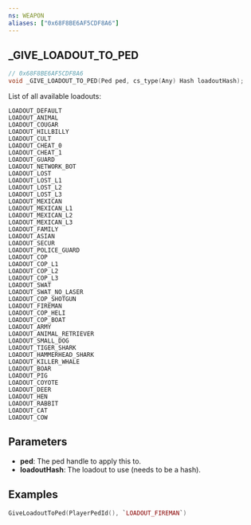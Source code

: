 ```yaml
---
ns: WEAPON
aliases: ["0x68F8BE6AF5CDF8A6"]
---
```

## _GIVE_LOADOUT_TO_PED

```c
// 0x68F8BE6AF5CDF8A6
void _GIVE_LOADOUT_TO_PED(Ped ped, cs_type(Any) Hash loadoutHash);
```

List of all available loadouts:
```
LOADOUT_DEFAULT
LOADOUT_ANIMAL
LOADOUT_COUGAR
LOADOUT_HILLBILLY
LOADOUT_CULT
LOADOUT_CHEAT_0
LOADOUT_CHEAT_1
LOADOUT_GUARD
LOADOUT_NETWORK_BOT
LOADOUT_LOST
LOADOUT_LOST_L1
LOADOUT_LOST_L2
LOADOUT_LOST_L3
LOADOUT_MEXICAN
LOADOUT_MEXICAN_L1
LOADOUT_MEXICAN_L2
LOADOUT_MEXICAN_L3
LOADOUT_FAMILY
LOADOUT_ASIAN
LOADOUT_SECUR
LOADOUT_POLICE_GUARD
LOADOUT_COP
LOADOUT_COP_L1
LOADOUT_COP_L2
LOADOUT_COP_L3
LOADOUT_SWAT
LOADOUT_SWAT_NO_LASER
LOADOUT_COP_SHOTGUN
LOADOUT_FIREMAN
LOADOUT_COP_HELI
LOADOUT_COP_BOAT
LOADOUT_ARMY
LOADOUT_ANIMAL_RETRIEVER
LOADOUT_SMALL_DOG
LOADOUT_TIGER_SHARK
LOADOUT_HAMMERHEAD_SHARK
LOADOUT_KILLER_WHALE
LOADOUT_BOAR
LOADOUT_PIG
LOADOUT_COYOTE
LOADOUT_DEER
LOADOUT_HEN
LOADOUT_RABBIT
LOADOUT_CAT
LOADOUT_COW
```

## Parameters
* **ped**: The ped handle to apply this to.
* **loadoutHash**: The loadout to use (needs to be a hash).

## Examples
```lua
GiveLoadoutToPed(PlayerPedId(), `LOADOUT_FIREMAN`)
```

